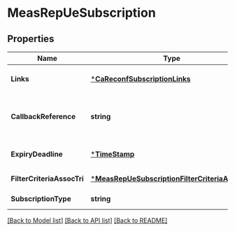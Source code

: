 # MeasRepUeSubscription

## Properties
Name | Type | Description | Notes
------------ | ------------- | ------------- | -------------
**Links** | [***CaReconfSubscriptionLinks**](CaReconfSubscription__links.md) |  | [optional] [default to null]
**CallbackReference** | **string** | URI selected by the service consumer to receive notifications on the subscribed RNIS information. This shall be included both in the request and in response. | [default to null]
**ExpiryDeadline** | [***TimeStamp**](TimeStamp.md) |  | [optional] [default to null]
**FilterCriteriaAssocTri** | [***MeasRepUeSubscriptionFilterCriteriaAssocTri**](MeasRepUeSubscription_filterCriteriaAssocTri.md) |  | [default to null]
**SubscriptionType** | **string** | Shall be set to \&quot;MeasRepUeSubscription\&quot;. | [default to null]

[[Back to Model list]](../README.md#documentation-for-models) [[Back to API list]](../README.md#documentation-for-api-endpoints) [[Back to README]](../README.md)


